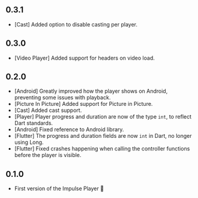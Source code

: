 ## 0.3.1

* [Cast] Added option to disable casting per player.

## 0.3.0

* [Video Player] Added support for headers on video load.

## 0.2.0

* [Android] Greatly improved how the player shows on Android, preventing some issues with playback.
* [Picture In Picture] Added support for Picture in Picture.
* [Cast] Added cast support.
* [Player] Player progress and duration are now of the type `int`, to reflect Dart standards.
* [Android] Fixed reference to Android library.
* [Flutter] The progress and duration fields are now `int` in Dart, no longer using Long.
* [Flutter] Fixed crashes happening when calling the controller functions before the player is visible.

## 0.1.0

* First version of the Impulse Player 🚀
